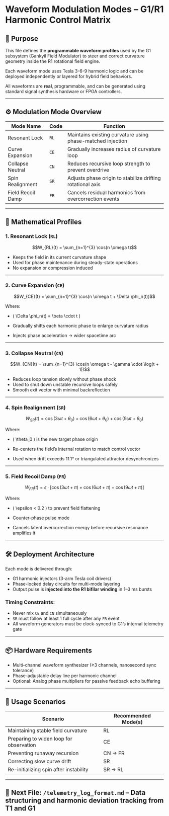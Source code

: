 # Waveform Modulation Modes – G1/R1 Harmonic Control Matrix

## 🎯 Purpose

This file defines the **programmable waveform profiles** used by the G1 subsystem (Gankyil Field Modulator) to steer and correct curvature geometry inside the R1 rotational field engine.

Each waveform mode uses Tesla 3-6-9 harmonic logic and can be deployed independently or layered for hybrid field behaviors.

All waveforms are **real**, programmable, and can be generated using standard signal synthesis hardware or FPGA controllers.

---

## ⚙️ Modulation Mode Overview

| Mode Name         | Code | Function                                                   |
|-------------------|------|------------------------------------------------------------|
| Resonant Lock     | `RL` | Maintains existing curvature using phase-matched injection |
| Curve Expansion   | `CE` | Gradually increases radius of curvature loop               |
| Collapse Neutral  | `CN` | Reduces recursive loop strength to prevent overdrive       |
| Spin Realignment  | `SR` | Adjusts phase origin to stabilize drifting rotational axis |
| Field Recoil Damp | `FR` | Cancels residual harmonics from overcorrection events      |

---

## 🧮 Mathematical Profiles

### 1. Resonant Lock (`RL`)

```math
W_{RL}(t) = \sum_{n=1}^{3} \cos(n \omega t)
```

- Keeps the field in its current curvature shape  
- Used for phase maintenance during steady-state operations  
- No expansion or compression induced

---

### 2. Curve Expansion (`CE`)

```math
W_{CE}(t) = \sum_{n=1}^{3} \cos(n \omega t + \Delta \phi_n(t))
```

Where:
- \( \Delta \phi_n(t) = \beta \cdot t \)

- Gradually shifts each harmonic phase to enlarge curvature radius  
- Injects phase acceleration → wider spacetime arc

---

### 3. Collapse Neutral (`CN`)

```math
W_{CN}(t) = \sum_{n=1}^{3} \cos(n \omega t - \gamma \cdot \log(t + 1))
```

- Reduces loop tension slowly without phase shock  
- Used to shut down unstable recursive loops safely  
- Smooth exit vector with minimal backreflection

---

### 4. Spin Realignment (`SR`)

```math
W_{SR}(t) = \cos(3\omega t + \theta_0) + \cos(6\omega t + \theta_0) + \cos(9\omega t + \theta_0)
```

Where:
- \( \theta_0 \) is the new target phase origin

- Re-centers the field’s internal rotation to match control vector  
- Used when drift exceeds 11.1° or triangulated attractor desynchronizes

---

### 5. Field Recoil Damp (`FR`)

```math
W_{FR}(t) = \epsilon \cdot \left[ \cos(3\omega t + \pi) + \cos(6\omega t + \pi) + \cos(9\omega t + \pi) \right]
```

Where:
- \( \epsilon < 0.2 \) to prevent field flattening

- Counter-phase pulse mode  
- Cancels latent overcorrection energy before recursive resonance amplifies it

---

## 🛠️ Deployment Architecture

Each mode is delivered through:
- G1 harmonic injectors (3-arm Tesla coil drivers)
- Phase-locked delay circuits for multi-mode layering
- Output pulse is **injected into the R1 bifilar winding** in 1–3 ms bursts

### Timing Constraints:
- Never mix `CE` and `CN` simultaneously  
- `SR` must follow at least 1 full cycle after any `FR` event  
- All waveform generators must be clock-synced to G1’s internal telemetry gate

---

## 📦 Hardware Requirements

- Multi-channel waveform synthesizer (≥3 channels, nanosecond sync tolerance)  
- Phase-adjustable delay line per harmonic channel  
- Optional: Analog phase multipliers for passive feedback echo buffering

---

## 📘 Usage Scenarios

| Scenario                                | Recommended Mode(s) |
|-----------------------------------------|----------------------|
| Maintaining stable field curvature      | RL                   |
| Preparing to widen loop for observation | CE                   |
| Preventing runaway recursion            | CN → FR              |
| Correcting slow curve drift             | SR                   |
| Re-initializing spin after instability  | SR → RL              |

---

## 🔗 Next File: `/telemetry_log_format.md` – Data structuring and harmonic deviation tracking from T1 and G1
